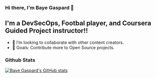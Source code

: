### Hi there, I'm Baye Gaspard  👋

## I'm a DevSecOps, Footbal player, and Coursera Guided Project instructor!!

- 👯 I’m looking to collaborate with other content creators.
- 🥅 Goals: Contribute more to Open Source projects.

### Github Stats

  [![Baye Gaspard's GitHub stats](https://github-readme-stats.vercel.app/api?username=bayegaspard)](https://github.com/bayegaspard/github-readme-stats)

  




